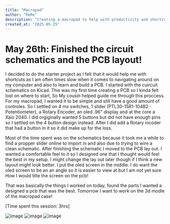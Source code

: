 ```yaml
---
title: "Macropad"
author: "ReRe"
description: "Creating a macropad to help with productivity and shortcuts"
created_at: "2025-05-25"
---
```


# May 26th: Finished the circuit schematics and the PCB layout!

I decided to do the starter project as I felt that it would help me with shortcuts as I am often times slow when it comes to navigating around on my computer and also to learn and build a PCB. I started with the cuircuit schematics on Kicad. This was my first time creating a PCB so I kinda felt lost on where to start, So My cousin helped guide me through this proccess. For my macropad, I wanted it to be simple and still have a good amount of controles. So I settled on 4 mx switches, 1 slider (PTL30-15R1-104B2 - Potentiometer), a Rotary Encoder, an oled .96" display and at the core a Xaio 2040. I did orgiginally wanted 5 buttons but did not have enough pins so I settled on the 4 button design instead. After I did add a Rotary incoder that had a button in it so it did make up for the loss.

Most of the time spent was on the schematics because it took me a while to find a propper slider online to import in and also due to trying to wire a clean schematic. After finishing the schematic I moved to the PCB lay out. I wanted a comfortable feel to it so I designed one that I thought would feel the best in my setup. I might change the lay out later though if I think a new layout might look better. I put the oled screen in the middle. I do want the oled screen to be an an angle so it is easier to view at but I am not yet sure How I would tilte the screen on the pcb! 

That was basically the things I worked on today, found the parts I wanted a designed a pcb that was the best. Tomorrow I want to work on the 3d modle of the macropad case!

[Time spent this session: 3hrs]

![image](https://github.com/user-attachments/assets/52b9c4bc-68d9-487f-9b57-53fbf859b3aa)
![image](https://github.com/user-attachments/assets/090341dd-8112-4bfa-9288-63b527d9080d)
![image](https://github.com/user-attachments/assets/88b5668d-ed0c-4fdd-9b68-dfa67733379c)




